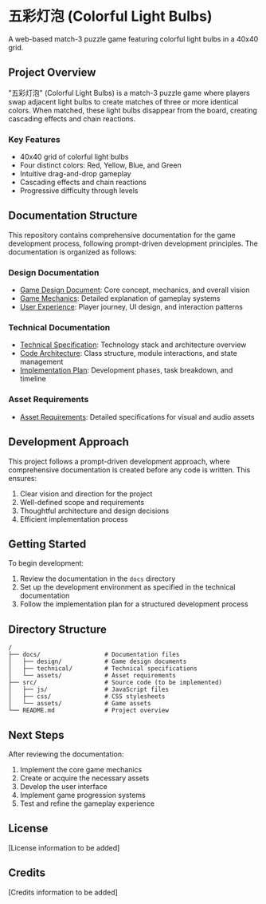 # 五彩灯泡 (Colorful Light Bulbs)

A web-based match-3 puzzle game featuring colorful light bulbs in a 40x40 grid.

## Project Overview

"五彩灯泡" (Colorful Light Bulbs) is a match-3 puzzle game where players swap adjacent light bulbs to create matches of three or more identical colors. When matched, these light bulbs disappear from the board, creating cascading effects and chain reactions.

### Key Features

- 40x40 grid of colorful light bulbs
- Four distinct colors: Red, Yellow, Blue, and Green
- Intuitive drag-and-drop gameplay
- Cascading effects and chain reactions
- Progressive difficulty through levels

## Documentation Structure

This repository contains comprehensive documentation for the game development process, following prompt-driven development principles. The documentation is organized as follows:

### Design Documentation

- [Game Design Document](docs/design/game_design_document.md): Core concept, mechanics, and overall vision
- [Game Mechanics](docs/design/game_mechanics.md): Detailed explanation of gameplay systems
- [User Experience](docs/design/user_experience.md): Player journey, UI design, and interaction patterns

### Technical Documentation

- [Technical Specification](docs/technical/technical_specification.md): Technology stack and architecture overview
- [Code Architecture](docs/technical/code_architecture.md): Class structure, module interactions, and state management
- [Implementation Plan](docs/technical/implementation_plan.md): Development phases, task breakdown, and timeline

### Asset Requirements

- [Asset Requirements](docs/assets/asset_requirements.md): Detailed specifications for visual and audio assets

## Development Approach

This project follows a prompt-driven development approach, where comprehensive documentation is created before any code is written. This ensures:

1. Clear vision and direction for the project
2. Well-defined scope and requirements
3. Thoughtful architecture and design decisions
4. Efficient implementation process

## Getting Started

To begin development:

1. Review the documentation in the `docs` directory
2. Set up the development environment as specified in the technical documentation
3. Follow the implementation plan for a structured development process

## Directory Structure

```
/
├── docs/                  # Documentation files
│   ├── design/            # Game design documents
│   ├── technical/         # Technical specifications
│   └── assets/            # Asset requirements
├── src/                   # Source code (to be implemented)
│   ├── js/                # JavaScript files
│   ├── css/               # CSS stylesheets
│   └── assets/            # Game assets
└── README.md              # Project overview
```

## Next Steps

After reviewing the documentation:

1. Implement the core game mechanics
2. Create or acquire the necessary assets
3. Develop the user interface
4. Implement game progression systems
5. Test and refine the gameplay experience

## License

[License information to be added]

## Credits

[Credits information to be added]
